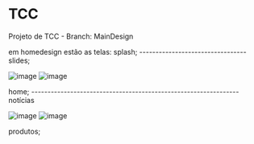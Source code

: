 # TCC
Projeto de TCC - Branch: MainDesign

em homedesign estão as telas: splash; ---------------------------------  slides;

![image](https://github.com/carolinenandes/TCC/assets/108294612/1fa7b5e0-f3be-4520-bfed-2cb1024d47b2) ![image](https://github.com/carolinenandes/TCC/assets/108294612/5d09afbf-6cb2-4421-9fa3-7381f2d9d47d) 

 home; ----------------------------------------------------------------  notícias
 
 ![image](https://github.com/carolinenandes/TCC/assets/108294612/a805386b-12e2-4e5a-a38b-bdcca7d2f079) ![image](https://github.com/carolinenandes/TCC/assets/108294612/997f9cee-94b3-4214-8832-692e1b83480e)
 
 produtos; 
